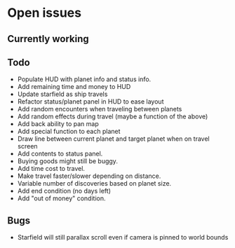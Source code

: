 # Open issues

## Currently working


## Todo

- Populate HUD with planet info and status info.
- Add remaining time and money to HUD
- Update starfield as ship travels
- Refactor status/planet panel in HUD to ease layout
- Add random encounters when traveling between planets
- Add random effects during travel (maybe a function of the above)
- Add back ability to pan map
- Add special function to each planet
- Draw line between current planet and target planet when on travel screen
- Add contents to status panel.
- Buying goods might still be buggy.
- Add time cost to travel.
- Make travel faster/slower depending on distance.
- Variable number of discoveries based on planet size.
- Add end condition (no days left)
- Add "out of money" condition.


## Bugs

- Starfield will still parallax scroll even if camera is pinned to world bounds